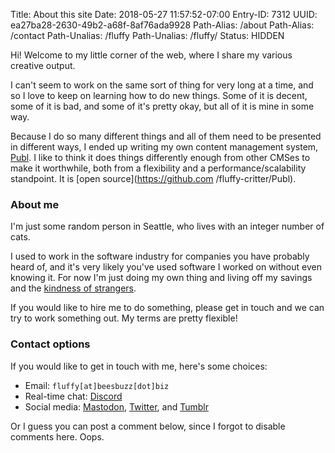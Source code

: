 Title: About this site
Date: 2018-05-27 11:57:52-07:00
Entry-ID: 7312
UUID: ea27ba28-2630-49b2-a68f-8af76ada9928
Path-Alias: /about
Path-Alias: /contact
Path-Unalias: /fluffy
Path-Unalias: /fluffy/
Status: HIDDEN

Hi! Welcome to my little corner of the web, where I share my various creative
output.

I can't seem to work on the same sort of thing for very long at a time, and so I
love to keep on learning how to do new things.  Some of it is decent, some of it
is bad, and some of it's pretty okay, but all of it is mine in some way.

Because I do so many different things and all of them need to be presented in
different ways, I ended up writing my own content management system,
[Publ](http://publ.beesbuzz.biz). I like to think it does things differently
enough from other CMSes to make it worthwhile, both from a flexibility and a
performance/scalability standpoint. It is [open source](https://github.com
/fluffy-critter/Publ).

### About me

I'm just some random person in Seattle, who lives with an integer number of cats.

I used to work in the software industry for companies you have probably heard
of, and it's very likely you've used software I worked on without even knowing
it. For now I'm just doing my own thing and living off my savings and the
[kindness of strangers](/patreon).

If you would like to hire me to do something, please get in touch and we can try
to work something out. My terms are pretty flexible!

### Contact options

If you would like to get in touch with me, here's some choices:

* Email: `fluffy[at]beesbuzz[dot]biz`
* Real-time chat: [Discord](/discord)
* Social media: [Mastodon](/mastodon), [Twitter](/twitter), and [Tumblr](/tumblr)

Or I guess you can post a comment below, since I forgot to disable comments here. Oops.
